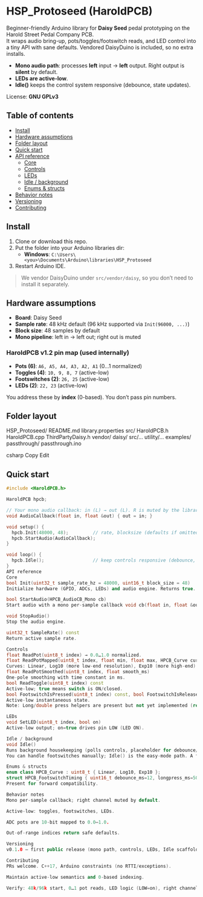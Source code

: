 # HSP_Protoseed (HaroldPCB)

Beginner-friendly Arduino library for **Daisy Seed** pedal prototyping on the Harold Street Pedal Company PCB.  
It wraps audio bring-up, pots/toggles/footswitch reads, and LED control into a tiny API with sane defaults. Vendored DaisyDuino is included, so no extra installs.

- **Mono audio path**: processes **left** input → **left** output. Right output is **silent** by default.  
- **LEDs are active-low**.  
- **Idle()** keeps the control system responsive (debounce, state updates).  

License: **GNU GPLv3**

## Table of contents
- [Install](#install)
- [Hardware assumptions](#hardware-assumptions)
- [Folder layout](#folder-layout)
- [Quick start](#quick-start)
- [API reference](#api-reference)
  - [Core](#core)
  - [Controls](#controls)
  - [LEDs](#leds)
  - [Idle / background](#idle--background)
  - [Enums & structs](#enums--structs)
- [Behavior notes](#behavior-notes)
- [Versioning](#versioning)
- [Contributing](#contributing)

## Install
1. Clone or download this repo.
2. Put the folder into your Arduino libraries dir:
   - **Windows**: `C:\Users\<you>\Documents\Arduino\libraries\HSP_Protoseed`
3. Restart Arduino IDE.

> We vendor DaisyDuino under `src/vendor/daisy`, so you don’t need to install it separately.

## Hardware assumptions
- **Board**: Daisy Seed
- **Sample rate**: 48 kHz default (96 kHz supported via `Init(96000, ...)`)
- **Block size**: 48 samples by default
- **Mono pipeline**: left in → left out; right out is muted

### HaroldPCB v1.2 pin map (used internally)
- **Pots (6)**: `A6, A5, A4, A3, A2, A1` (0…1 normalized)
- **Toggles (4)**: `10, 9, 8, 7` (active-low)
- **Footswitches (2)**: `26, 25` (active-low)
- **LEDs (2)**: `22, 23` (active-low)

You address these by **index** (0-based). You don’t pass pin numbers.

## Folder layout
HSP_Protoseed/
README.md
library.properties
src/
HaroldPCB.h
HaroldPCB.cpp
ThirdPartyDaisy.h
vendor/
daisy/
src/...
utility/...
examples/
passthrough/
passthrough.ino

csharp
Copy
Edit

## Quick start
```cpp
#include <HaroldPCB.h>

HaroldPCB hpcb;

// Your mono audio callback: in (L) → out (L). R is muted by the library.
void AudioCallback(float in, float &out) { out = in; }

void setup() {
  hpcb.Init(48000, 48);         // rate, blocksize (defaults if omitted)
  hpcb.StartAudio(AudioCallback);
}

void loop() {
  hpcb.Idle();                  // keep controls responsive (debounce, etc.)
}
API reference
Core
bool Init(uint32_t sample_rate_hz = 48000, uint16_t block_size = 48)
Initialize hardware (GPIO, ADCs, LEDs) and audio engine. Returns true.

bool StartAudio(HPCB_AudioCB_Mono cb)
Start audio with a mono per-sample callback void cb(float in, float &out).

void StopAudio()
Stop the audio engine.

uint32_t SampleRate() const
Return active sample rate.

Controls
float ReadPot(uint8_t index) → 0.0…1.0 normalized.
float ReadPotMapped(uint8_t index, float min, float max, HPCB_Curve curve=Linear)
Curves: Linear, Log10 (more low-end resolution), Exp10 (more high-end).
float ReadPotSmoothed(uint8_t index, float smooth_ms)
One-pole smoothing with time constant in ms.
bool ReadToggle(uint8_t index) const
Active-low; true means switch is ON/closed.
bool FootswitchIsPressed(uint8_t index) const, bool FootswitchIsReleased(uint8_t index) const
Active-low instantaneous state.
Note: Long/double press helpers are present but not yet implemented (return false).

LEDs
void SetLED(uint8_t index, bool on)
Active-low output; on=true drives pin LOW (LED ON).

Idle / background
void Idle()
Runs background housekeeping (polls controls, placeholder for debounce/event FSM).
You can handle footswitches manually; Idle() is the easy-mode path. A follow-up lesson will cover manual handling.

Enums & structs
enum class HPCB_Curve : uint8_t { Linear, Log10, Exp10 };
struct HPCB_FootswitchTiming { uint16_t debounce_ms=12, longpress_ms=500, multiclick_gap_ms=300; };
Present for forward compatibility.

Behavior notes
Mono per-sample callback; right channel muted by default.

Active-low: toggles, footswitches, LEDs.

ADC pots are 10-bit mapped to 0.0–1.0.

Out-of-range indices return safe defaults.

Versioning
v0.1.0 – first public release (mono path, controls, LEDs, Idle scaffold, vendored DaisyDuino, passthrough example)

Contributing
PRs welcome. C++17, Arduino constraints (no RTTI/exceptions).

Maintain active-low semantics and 0-based indexing.

Verify: 48k/96k start, 0…1 pot reads, LED logic (LOW=on), right channel silent.


